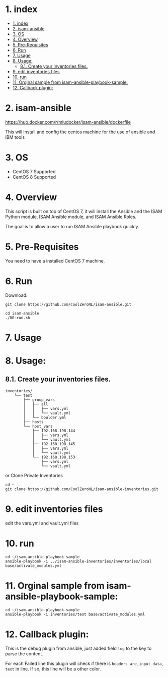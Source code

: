 # 1. index

<!-- TOC -->

- [1. index](#1-index)
- [2. isam-ansible](#2-isam-ansible)
- [3. OS](#3-os)
- [4. Overview](#4-overview)
- [5. Pre-Requisites](#5-pre-requisites)
- [6. Run](#6-run)
- [7. Usage](#7-usage)
- [8. Usage:](#8-usage)
    - [8.1. Create your inventories files.](#81-create-your-inventories-files)
- [9. edit inventories files](#9-edit-inventories-files)
- [10. run](#10-run)
- [11. Orginal sample from isam-ansible-playbook-sample:](#11-orginal-sample-from-isam-ansible-playbook-sample)
- [12. Callback plugin:](#12-callback-plugin)

<!-- /TOC -->

# 2. isam-ansible
https://hub.docker.com/r/mludocker/isam-ansible/dockerfile

This will install and config the centos machine for the use of ansible and IBM tools

# 3. OS
- CentOS 7 Supported
- CentOS 8 Supported

# 4. Overview
This script is built on top of CentOS 7, it will install the Ansible and the ISAM Python module, ISAM Ansible module, and ISAM Ansible Roles.

The goal is to allow a user to run ISAM Ansible playbook quickly.

# 5. Pre-Requisites
You need to have a installed CentOS 7 machine.

# 6. Run
Download:
```
git clone https://github.com/CoolZeroNL/isam-ansible.git
```

```
cd isam-ansible
./00-run.sh
```

# 7. Usage
# 8. Usage:
## 8.1. Create your inventories files.
```
inventories/
    └── test
        ├── group_vars
        │   ├── all
        │   │   ├── vars.yml
        │   │   └── vault.yml
        │   └── boulder.yml
        ├── hosts
        └── host_vars
            ├── 192.168.198.144
            │   ├── vars.yml
            │   └── vault.yml
            ├── 192.168.198.145
            │   ├── vars.yml
            │   └── vault.yml
            └── 192.168.198.153
                ├── vars.yml
                └── vault.yml
```

or Clone Private Inventories
```
cd ~
git clone https://github.com/CoolZeroNL/isam-ansible-inventories.git
```

# 9. edit inventories files
edit the vars.yml and vault.yml files

# 10. run
```
cd ~/isam-ansible-playbook-sample
ansible-playbook -i ../isam-ansible-inventories/inventories/local base/activate_modules.yml
```


# 11. Orginal sample from isam-ansible-playbook-sample:
```
cd ~/isam-ansible-playbook-sample
ansible-playbook -i inventories/test base/activate_modules.yml
```

# 12. Callback plugin:
This is the debug plugin from ansible, just added field `log` to the key to parse the content.

For each Failed line this plugin will check if there is `headers are`, `input data`, `text` in line. If so, this line will be a other color.
